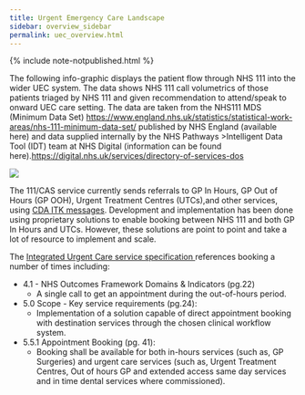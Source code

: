 ```yaml
---
title: Urgent Emergency Care Landscape
sidebar: overview_sidebar
permalink: uec_overview.html
---
```

{% include note-notpublished.html %}

The following info-graphic displays the patient flow through NHS 111 into the wider UEC system. The data shows NHS 111 call volumetrics of those patients triaged by NHS 111 and given recommendation to attend/speak to onward UEC care setting. The data are taken from the NHS111 MDS (Minimum Data Set) https://www.england.nhs.uk/statistics/statistical-work-areas/nhs-111-minimum-data-set/ published by NHS England (available here) and data supplied internally by the NHS Pathways >Intelligent Data Tool (IDT) team at NHS Digital (information can be found here).https://digital.nhs.uk/services/directory-of-services-dos

<image src="images/overview/iuc_overview.png"/>  

The 111/CAS service currently sends referrals to GP In Hours, GP Out of Hours (GP OOH), Urgent Treatment Centres (UTCs),and other services, using <a href="https://developer.nhs.uk/apis/uec-tech-standards/endpoint_location.html" target="_blank">CDA ITK messages</a>. Development and implementation has been done using proprietary solutions to enable booking between NHS 111 and both GP In Hours and UTCs. However, these solutions are point to point and take a lot of resource to implement and scale.

The <a href="https://www.england.nhs.uk/wp-content/uploads/2014/06/Integrated-Urgent-Care-Service-Specification.pdf" target="_blank">Integrated Urgent Care service specification </a> references booking a number of times including:

* 4.1 - NHS Outcomes Framework Domains & Indicators (pg.22)
  * A single call to get an appointment during the out-of-hours period.
* 5.0 Scope - Key service requirements (pg.24):
  * Implementation of a solution capable of direct appointment booking with destination services through the chosen clinical workflow system. 
* 5.5.1 Appointment Booking (pg. 41):
  * Booking shall be available for both in-hours services (such as, GP Surgeries) and urgent care services (such as, Urgent Treatment Centres, Out of hours GP and extended access same day services and in time dental services where commissioned). 
